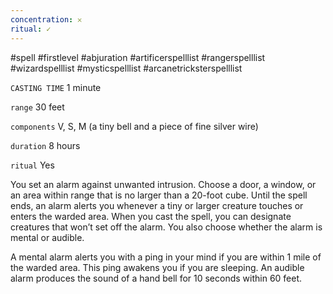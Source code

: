 ```yaml
---
concentration: 𐄂
ritual: ✓
---
```

#spell #firstlevel #abjuration #artificerspelllist #rangerspelllist #wizardspelllist #mysticspelllist #arcanetricksterspelllist

`CASTING TIME`
1 minute

`range`
30 feet

`components`
V, S, M (a tiny bell and a piece of fine silver wire)

`duration`
8 hours

`ritual`
Yes

You set an alarm against unwanted intrusion. Choose a door, a window, or an area within range that is no larger than a 20-foot cube. Until the spell ends, an alarm alerts you whenever a tiny or larger creature touches or enters the warded area. When you cast the spell, you can designate creatures that won’t set off the alarm. You also choose whether the alarm is mental or audible.

A mental alarm alerts you with a ping in your mind if you are within 1 mile of the warded area. This ping awakens you if you are sleeping. An audible alarm produces the sound of a hand bell for 10 seconds within 60 feet.